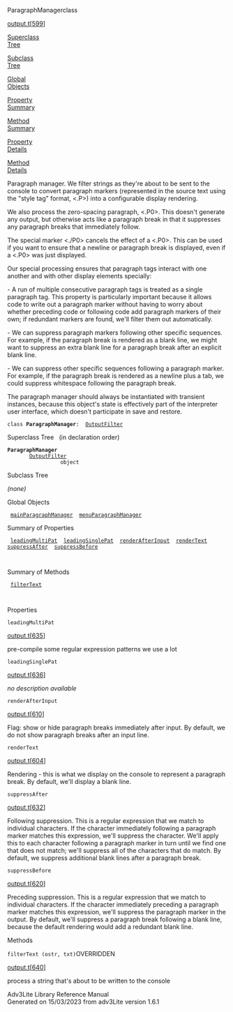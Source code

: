 <span class="title">ParagraphManager</span><span class="type">class</span>

[output.t](../file/output.t.html)\[[599](../source/output.t.html#599)\]

[Superclass  
Tree](#_SuperClassTree_)

[Subclass  
Tree](#_SubClassTree_)

[Global  
Objects](#_ObjectSummary_)

[Property  
Summary](#_PropSummary_)

[Method  
Summary](#_MethodSummary_)

[Property  
Details](#_Properties_)

[Method  
Details](#_Methods_)

<div class="fdesc">

Paragraph manager. We filter strings as they're about to be sent to the
console to convert paragraph markers (represented in the source text
using the "style tag" format, \<.P\>) into a configurable display
rendering.

We also process the zero-spacing paragraph, \<.P0\>. This doesn't
generate any output, but otherwise acts like a paragraph break in that
it suppresses any paragraph breaks that immediately follow.

The special marker \<./P0\> cancels the effect of a \<.P0\>. This can be
used if you want to ensure that a newline or paragraph break is
displayed, even if a \<.P0\> was just displayed.

Our special processing ensures that paragraph tags interact with one
another and with other display elements specially:

\- A run of multiple consecutive paragraph tags is treated as a single
paragraph tag. This property is particularly important because it allows
code to write out a paragraph marker without having to worry about
whether preceding code or following code add paragraph markers of their
own; if redundant markers are found, we'll filter them out
automatically.

\- We can suppress paragraph markers following other specific sequences.
For example, if the paragraph break is rendered as a blank line, we
might want to suppress an extra blank line for a paragraph break after
an explicit blank line.

\- We can suppress other specific sequences following a paragraph
marker. For example, if the paragraph break is rendered as a newline
plus a tab, we could suppress whitespace following the paragraph break.

The paragraph manager should always be instantiated with transient
instances, because this object's state is effectively part of the
interpreter user interface, which doesn't participate in save and
restore.

`class `**`ParagraphManager`**` :   `[`OutputFilter`](../object/OutputFilter.html)

</div>

<span id="_SuperClassTree_"></span>

<div class="mjhd">

<span class="hdln">Superclass Tree</span>   (in declaration order)

</div>

**`ParagraphManager`**  
`         `[`OutputFilter`](../object/OutputFilter.html)  
`                 object`  
<span id="_SubClassTree_"></span>

<div class="mjhd">

<span class="hdln">Subclass Tree</span>  

</div>

*(none)* <span id="_ObjectSummary_"></span>

<div class="mjhd">

<span class="hdln">Global Objects</span>  

</div>

` `[`mainParagraphManager`](../object/mainParagraphManager.html)`  `[`menuParagraphManager`](../object/menuParagraphManager.html)`  `
<span id="_PropSummary_"></span>

<div class="mjhd">

<span class="hdln">Summary of Properties</span>  

</div>

` `[`leadingMultiPat`](#leadingMultiPat)`  `[`leadingSinglePat`](#leadingSinglePat)`  `[`renderAfterInput`](#renderAfterInput)`  `[`renderText`](#renderText)`  `[`suppressAfter`](#suppressAfter)`  `[`suppressBefore`](#suppressBefore)`  `

` `

<span id="_MethodSummary_"></span>

<div class="mjhd">

<span class="hdln">Summary of Methods</span>  

</div>

` `[`filterText`](#filterText)`  `

` `

<span id="_Properties_"></span>

<div class="mjhd">

<span class="hdln">Properties</span>  

</div>

<span id="leadingMultiPat"></span>

`leadingMultiPat`

[output.t](../file/output.t.html)\[[635](../source/output.t.html#635)\]

<div class="desc">

pre-compile some regular expression patterns we use a lot

</div>

<span id="leadingSinglePat"></span>

`leadingSinglePat`

[output.t](../file/output.t.html)\[[636](../source/output.t.html#636)\]

<div class="desc">

*no description available*

</div>

<span id="renderAfterInput"></span>

`renderAfterInput`

[output.t](../file/output.t.html)\[[610](../source/output.t.html#610)\]

<div class="desc">

Flag: show or hide paragraph breaks immediately after input. By default,
we do not show paragraph breaks after an input line.

</div>

<span id="renderText"></span>

`renderText`

[output.t](../file/output.t.html)\[[604](../source/output.t.html#604)\]

<div class="desc">

Rendering - this is what we display on the console to represent a
paragraph break. By default, we'll display a blank line.

</div>

<span id="suppressAfter"></span>

`suppressAfter`

[output.t](../file/output.t.html)\[[632](../source/output.t.html#632)\]

<div class="desc">

Following suppression. This is a regular expression that we match to
individual characters. If the character immediately following a
paragraph marker matches this expression, we'll suppress the character.
We'll apply this to each character following a paragraph marker in turn
until we find one that does not match; we'll suppress all of the
characters that do match. By default, we suppress additional blank lines
after a paragraph break.

</div>

<span id="suppressBefore"></span>

`suppressBefore`

[output.t](../file/output.t.html)\[[620](../source/output.t.html#620)\]

<div class="desc">

Preceding suppression. This is a regular expression that we match to
individual characters. If the character immediately preceding a
paragraph marker matches this expression, we'll suppress the paragraph
marker in the output. By default, we'll suppress a paragraph break
following a blank line, because the default rendering would add a
redundant blank line.

</div>

<span id="_Methods_"></span>

<div class="mjhd">

<span class="hdln">Methods</span>  

</div>

<span id="filterText"></span>

`filterText (ostr, txt)`<span class="rem">OVERRIDDEN</span>

[output.t](../file/output.t.html)\[[640](../source/output.t.html#640)\]

<div class="desc">

process a string that's about to be written to the console

</div>

<div class="ftr">

Adv3Lite Library Reference Manual  
Generated on 15/03/2023 from adv3Lite version 1.6.1

</div>
